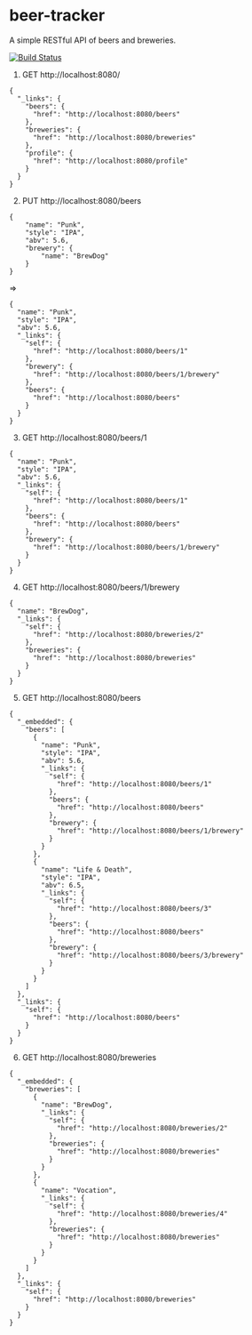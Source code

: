 # beer-tracker
A simple RESTful API of beers and breweries.

[![Build Status](https://travis-ci.org/thevalenciandev/beer-tracker.png?branch=master)](https://travis-ci.org/thevalenciandev/beer-tracker)

1. GET http://localhost:8080/

```
{
  "_links": {
    "beers": {
      "href": "http://localhost:8080/beers"
    },
    "breweries": {
      "href": "http://localhost:8080/breweries"
    },
    "profile": {
      "href": "http://localhost:8080/profile"
    }
  }
}
```

2. PUT http://localhost:8080/beers

```
{
    "name": "Punk",
    "style": "IPA",
    "abv": 5.6,
    "brewery": {
    	"name": "BrewDog"
    }
}
```

=> 

```
{
  "name": "Punk",
  "style": "IPA",
  "abv": 5.6,
  "_links": {
    "self": {
      "href": "http://localhost:8080/beers/1"
    },
    "brewery": {
      "href": "http://localhost:8080/beers/1/brewery"
    },
    "beers": {
      "href": "http://localhost:8080/beers"
    }
  }
}
```

3. GET http://localhost:8080/beers/1

```
{
  "name": "Punk",
  "style": "IPA",
  "abv": 5.6,
  "_links": {
    "self": {
      "href": "http://localhost:8080/beers/1"
    },
    "beers": {
      "href": "http://localhost:8080/beers"
    },
    "brewery": {
      "href": "http://localhost:8080/beers/1/brewery"
    }
  }
}
```

4. GET http://localhost:8080/beers/1/brewery

```
{
  "name": "BrewDog",
  "_links": {
    "self": {
      "href": "http://localhost:8080/breweries/2"
    },
    "breweries": {
      "href": "http://localhost:8080/breweries"
    }
  }
}
```

5. GET http://localhost:8080/beers

```
{
  "_embedded": {
    "beers": [
      {
        "name": "Punk",
        "style": "IPA",
        "abv": 5.6,
        "_links": {
          "self": {
            "href": "http://localhost:8080/beers/1"
          },
          "beers": {
            "href": "http://localhost:8080/beers"
          },
          "brewery": {
            "href": "http://localhost:8080/beers/1/brewery"
          }
        }
      },
      {
        "name": "Life & Death",
        "style": "IPA",
        "abv": 6.5,
        "_links": {
          "self": {
            "href": "http://localhost:8080/beers/3"
          },
          "beers": {
            "href": "http://localhost:8080/beers"
          },
          "brewery": {
            "href": "http://localhost:8080/beers/3/brewery"
          }
        }
      }
    ]
  },
  "_links": {
    "self": {
      "href": "http://localhost:8080/beers"
    }
  }
}
```

6. GET http://localhost:8080/breweries

```
{
  "_embedded": {
    "breweries": [
      {
        "name": "BrewDog",
        "_links": {
          "self": {
            "href": "http://localhost:8080/breweries/2"
          },
          "breweries": {
            "href": "http://localhost:8080/breweries"
          }
        }
      },
      {
        "name": "Vocation",
        "_links": {
          "self": {
            "href": "http://localhost:8080/breweries/4"
          },
          "breweries": {
            "href": "http://localhost:8080/breweries"
          }
        }
      }
    ]
  },
  "_links": {
    "self": {
      "href": "http://localhost:8080/breweries"
    }
  }
}
```
